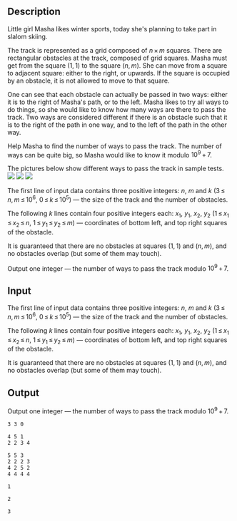 ## Description

<div><p>Little girl Masha likes winter sports, today she's planning to take part in slalom skiing.</p><p>The track is represented as a grid composed of <span class="tex-span"><i>n</i> × <i>m</i></span> squares. There are rectangular obstacles at the track, composed of grid squares. Masha must get from the square <span class="tex-span">(1, 1)</span> to the square <span class="tex-span">(<i>n</i>, <i>m</i>)</span>. She can move from a square to adjacent square: either to the right, or upwards. If the square is occupied by an obstacle, it is not allowed to move to that square.</p><p>One can see that each obstacle can actually be passed in two ways: either it is to the right of Masha's path, or to the left. Masha likes to try all ways to do things, so she would like to know how many ways are there to pass the track. Two ways are considered different if there is an obstacle such that it is to the right of the path in one way, and to the left of the path in the other way.</p><p>Help Masha to find the number of ways to pass the track. The number of ways can be quite big, so Masha would like to know it modulo <span class="tex-span">10<sup class="upper-index">9</sup> + 7</span>.</p><p>The pictures below show different ways to pass the track in sample tests. <img class="tex-graphics" src="file://qPlCtcZ8.png" style="max-width: 100.0%;max-height: 100.0%;"> <img class="tex-graphics" src="file://i26G9WLR.png" style="max-width: 100.0%;max-height: 100.0%;"> <img class="tex-graphics" src="file://wbRM38Ge.png" style="max-width: 100.0%;max-height: 100.0%;"></p></div><div class="input-specification"><p>The first line of input data contains three positive integers: <span class="tex-span"><i>n</i></span>, <span class="tex-span"><i>m</i></span> and <span class="tex-span"><i>k</i></span> (<span class="tex-span">3 ≤ <i>n</i>, <i>m</i> ≤ 10<sup class="upper-index">6</sup></span>, <span class="tex-span">0 ≤ <i>k</i> ≤ 10<sup class="upper-index">5</sup></span>)&nbsp;— the size of the track and the number of obstacles.</p><p>The following <span class="tex-span"><i>k</i></span> lines contain four positive integers each: <span class="tex-span"><i>x</i><sub class="lower-index">1</sub></span>, <span class="tex-span"><i>y</i><sub class="lower-index">1</sub></span>, <span class="tex-span"><i>x</i><sub class="lower-index">2</sub></span>, <span class="tex-span"><i>y</i><sub class="lower-index">2</sub></span> (<span class="tex-span">1 ≤ <i>x</i><sub class="lower-index">1</sub> ≤ <i>x</i><sub class="lower-index">2</sub> ≤ <i>n</i></span>, <span class="tex-span">1 ≤ <i>y</i><sub class="lower-index">1</sub> ≤ <i>y</i><sub class="lower-index">2</sub> ≤ <i>m</i></span>)&nbsp;— coordinates of bottom left, and top right squares of the obstacle. </p><p>It is guaranteed that there are no obstacles at squares <span class="tex-span">(1, 1)</span> and <span class="tex-span">(<i>n</i>, <i>m</i>)</span>, and no obstacles overlap (but some of them may touch).</p></div><div class="output-specification"><p>Output one integer&nbsp;— the number of ways to pass the track modulo <span class="tex-span">10<sup class="upper-index">9</sup> + 7</span>.</p></div>

## Input

<p>The first line of input data contains three positive integers: <span class="tex-span"><i>n</i></span>, <span class="tex-span"><i>m</i></span> and <span class="tex-span"><i>k</i></span> (<span class="tex-span">3 ≤ <i>n</i>, <i>m</i> ≤ 10<sup class="upper-index">6</sup></span>, <span class="tex-span">0 ≤ <i>k</i> ≤ 10<sup class="upper-index">5</sup></span>)&nbsp;— the size of the track and the number of obstacles.</p><p>The following <span class="tex-span"><i>k</i></span> lines contain four positive integers each: <span class="tex-span"><i>x</i><sub class="lower-index">1</sub></span>, <span class="tex-span"><i>y</i><sub class="lower-index">1</sub></span>, <span class="tex-span"><i>x</i><sub class="lower-index">2</sub></span>, <span class="tex-span"><i>y</i><sub class="lower-index">2</sub></span> (<span class="tex-span">1 ≤ <i>x</i><sub class="lower-index">1</sub> ≤ <i>x</i><sub class="lower-index">2</sub> ≤ <i>n</i></span>, <span class="tex-span">1 ≤ <i>y</i><sub class="lower-index">1</sub> ≤ <i>y</i><sub class="lower-index">2</sub> ≤ <i>m</i></span>)&nbsp;— coordinates of bottom left, and top right squares of the obstacle. </p><p>It is guaranteed that there are no obstacles at squares <span class="tex-span">(1, 1)</span> and <span class="tex-span">(<i>n</i>, <i>m</i>)</span>, and no obstacles overlap (but some of them may touch).</p>

## Output

<p>Output one integer&nbsp;— the number of ways to pass the track modulo <span class="tex-span">10<sup class="upper-index">9</sup> + 7</span>.</p>





```input1
3 3 0

```




```input2
4 5 1
2 2 3 4

```




```input3
5 5 3
2 2 2 3
4 2 5 2
4 4 4 4

```




```output1
1

```




```output2
2

```




```output3
3

```



